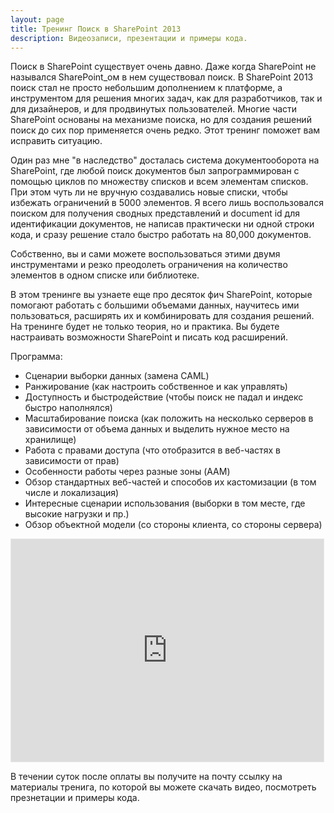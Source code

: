 ```yaml
---
layout: page
title: Тренинг Поиск в SharePoint 2013
description: Видеозаписи, презентации и примеры кода. 
---
```


Поиск в SharePoint существует очень давно. Даже когда SharePoint не назывался SharePoint_ом в нем существовал поиск. В SharePoint 2013 поиск стал не просто небольшим дополнением к платформе, а инструментом для решения многих задач, как для разработчиков, так и для дизайнеров, и для продвинутых пользователей. Многие части SharePoint основаны на механизме поиска, но для создания решений поиск до сих пор применяется очень редко. Этот тренинг поможет вам исправить ситуацию. 
<!--more-->

Один раз мне "в наследство" досталась система документооборота на SharePoint, где любой поиск документов был запрограммирован с помощью циклов по множеству списков и всем элементам списков. При этом чуть ли не вручную создавались новые списки, чтобы избежать ограничений в 5000 элементов. Я всего лишь воспользовался поиском для получения сводных представлений и document id для идентификации документов, не написав практически ни одной строки кода, и сразу решение стало быстро работать на 80,000 документов.

Собственно, вы и сами можете воспользоваться этими двумя инструментами и резко преодолеть ограничения на количество элементов в одном списке или библиотеке.

В этом тренинге вы узнаете еще про десяток фич SharePoint, которые помогают работать с большими объемами данных, научитесь ими пользоваться, расширять их и комбинировать для создания решений. На тренинге будет не только теория, но и практика. Вы будете настраивать возможности SharePoint и писать код расширений.


Программа:  
* Сценарии выборки данных (замена CAML)
* Ранжирование (как настроить собственное и как управлять)
* Доступность и быстродействие (чтобы поиск не падал и индекс быстро наполнялся)
* Масштабирование поиска (как положить на несколько серверов в зависимости от объема данных и выделить нужное место на хранилище)
* Работа с правами доступа (что отобразится в веб-частях в зависимости от прав)
* Особенности работы через разные зоны (AAM)
* Обзор стандартных веб-частей и способов их кастомизации (в том числе и локализация)
* Интересные сценарии использования (выборки в том месте, где высокие нагрузки и пр.)
* Обзор объектной модели (со стороны клиента, со стороны сервера)


<iframe class="iframe" src="https://money.yandex.ru/fastpay/form/275f8717ece145e3b821cff657aed406" width="500" height="356" style="border: 1px solid #e8e8e8;"></iframe>

В течении суток после оплаты вы получите на почту ссылку на материалы тренига, по которой вы можете скачать видео, посмотреть презнетации и примеры кода.

